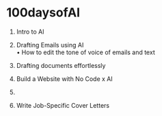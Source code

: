 # 100daysofAI

1. Intro to AI
2. Drafting Emails using AI  
      • How to edit the tone of voice of emails and text  

3. Drafting documents effortlessly

4. Build a Website with No Code x AI

5. 

31. Write Job-Specific Cover Letters
